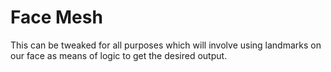 # Face Mesh 

This can be tweaked for all purposes which will involve using landmarks on our face as means of logic to get the desired output.
